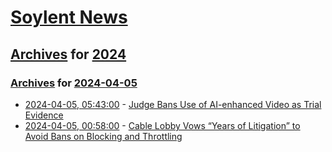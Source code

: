 # [Soylent News](../../../README.md)

## [Archives](../../index.md) for [2024](../index.md)

### [Archives](../../index.md) for [2024-04-05](index.md)

* [2024-04-05, 05:43:00](https://soylentnews.org/article.pl?sid=24/04/04/0249212&from=rss) - [Judge Bans Use of AI-enhanced Video as Trial Evidence](https://soylentnews.org/article.pl?sid=24/04/04/0249212&from=rss)
* [2024-04-05, 00:58:00](https://soylentnews.org/article.pl?sid=24/04/04/0219233&from=rss) - [Cable Lobby Vows “Years of Litigation” to Avoid Bans on Blocking and Throttling](https://soylentnews.org/article.pl?sid=24/04/04/0219233&from=rss)
